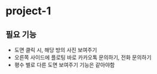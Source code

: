 # project-1

## 필요 기능

-   도면 클릭 시, 해당 방의 사진 보여주기
-   오른쪽 사이드에 플로팅 바로 카카오톡 문의하기, 전화 문의하기
-   평수 별로 다른 도면 보여주기 기능은 같아야함
